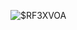 
![$RF3XVOA](https://user-images.githubusercontent.com/86152385/155801556-d542d8c6-e03c-49f4-affa-980bd88a3a4b.PNG)
